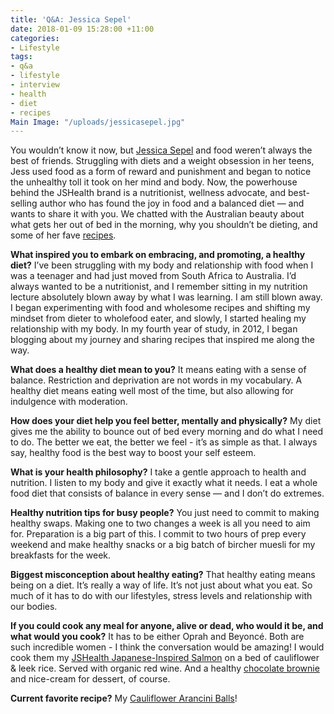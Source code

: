 ```yaml
---
title: 'Q&A: Jessica Sepel'
date: 2018-01-09 15:28:00 +11:00
categories:
- Lifestyle
tags:
- q&a
- lifestyle
- interview
- health
- diet
- recipes
Main Image: "/uploads/jessicasepel.jpg"
---
```


You wouldn’t know it now, but [Jessica Sepel](https://jessicasepel.com) and food weren’t always the best of friends. Struggling with diets and a weight obsession in her teens, Jess used food as a form of reward and punishment and began to notice the unhealthy toll it took on her mind and body. Now, the powerhouse behind the JSHealth brand is a nutritionist, wellness advocate, and best-selling author who has found the joy in food and a balanced diet — and wants to share it with you. We chatted with the Australian beauty about what gets her out of bed in the morning, why you shouldn’t be dieting, and some of her fave [recipes](https://jessicasepel.com/recipes-2/).

**What inspired you to embark on embracing, and promoting, a healthy diet?**
I’ve been struggling with my body and relationship with food when I was a teenager and had just moved from South Africa to Australia. I’d always wanted to be a nutritionist, and I remember sitting in my nutrition lecture absolutely blown away by what I was learning. I am still blown away. I began experimenting with food and wholesome recipes and shifting my mindset from dieter to wholefood eater, and slowly, I started healing my relationship with my body. In my fourth year of study, in 2012, I began blogging about my journey and sharing recipes that inspired me along the way. 
 
**What does a healthy diet mean to you?**
It means eating with a sense of balance. Restriction and deprivation are not words in my vocabulary. A healthy diet means eating well most of the time, but also allowing for indulgence with moderation. 
 
**How does your diet help you feel better, mentally and physically?**
My diet gives me the ability to bounce out of bed every morning and do what I need to do. The better we eat, the better we feel - it’s as simple as that. I always say, healthy food is the best way to boost your self esteem. 
 
**What is your health philosophy?**
I take a gentle approach to health and nutrition. I listen to my body and give it exactly what it needs. I eat a whole food diet that consists of balance in every sense — and I don’t do extremes. 
 
**Healthy nutrition tips for busy people?**
You just need to commit to making healthy swaps. Making one to two changes a week is all you need to aim for. Preparation is a big part of this. I commit to two hours of prep every weekend and make healthy snacks or a big batch of bircher muesli for my breakfasts for the week. 
 
**Biggest misconception about healthy eating?**
That healthy eating means being on a diet. It’s really a way of life. It’s not just about what you eat. So much of it has to do with our lifestyles, stress levels and relationship with our bodies. 

**If you could cook any meal for anyone, alive or dead, who would it be, and what would you cook?**
It has to be either Oprah and Beyoncé. Both are such incredible women - I think the conversation would be amazing! I would cook them my [JSHealth Japanese-Inspired Salmon](https://jessicasepel.com/jshealth-salmon-cauliflower-rice-bowl/) on a bed of cauliflower & leek rice. Served with organic red wine. And a healthy [chocolate brownie](https://jessicasepel.com/nut-butter-sea-salt-brownies/) and nice-cream for dessert, of course.
 
**Current favorite recipe?**
My [Cauliflower Arancini Balls](https://jessicasepel.com/healthy-cauliflower-arancini-balls/)!
